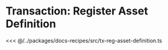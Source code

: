 # Transaction: Register Asset Definition

<<< @/../packages/docs-recipes/src/tx-reg-asset-definition.ts
